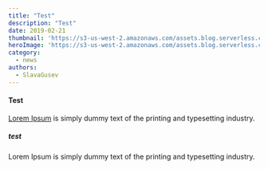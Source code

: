 ```yaml
---
title: "Test"
description: "Test"
date: 2019-02-21
thumbnail: 'https://s3-us-west-2.amazonaws.com/assets.blog.serverless.com/top-3/top-3-thumbnail.png'
heroImage: 'https://s3-us-west-2.amazonaws.com/assets.blog.serverless.com/top-3/top-3-header.png'
category:
  - news
authors: 
  - SlavaGusev
---
```


#### Test

[Lorem Ipsum](https://twitter.com/neilhimself) is simply dummy text of the printing and typesetting industry.

##### test

Lorem Ipsum is simply dummy text of the printing and typesetting industry.

